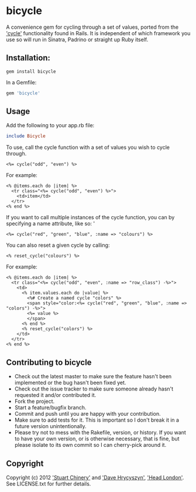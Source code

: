bicycle
=======

A convenience gem for cycling through a set of values, ported from the ['cycle'](http://api.rubyonrails.org/classes/ActionView/Helpers/TextHelper.html#method-i-cycle) functionality found in Rails. It is independent of which framework you use so will run in Sinatra, Padrino or straight up Ruby itself.

Installation:
-------------

```
gem install bicycle
```

In a Gemfile:

```ruby
gem 'bicycle'
```

Usage
-----

Add the following to your app.rb file:

```ruby
include Bicycle
```

To use, call the cycle function with a set of values you wish to cycle through.

```erb
<%= cycle("odd", "even") %>
```

For example:

```erb
<% @items.each do |item| %>
  <tr class="<%= cycle("odd", "even") %>">
    <td>item</td>
  </tr>
<% end %>
```

If you want to call multiple instances of the cycle function, you can by specifying a name attribute, like so: '

```erb
<%= cycle("red", "green", "blue", :name => "colours") %>
```

You can also reset a given cycle by calling:

```erb
<% reset_cycle("colours") %>
```

For example:

```erb
<% @items.each do |item| %>
  <tr class="<%= cycle("odd", "even", :name => "row_class") -%>">
    <td>
      <% item.values.each do |value| %>
        <%# Create a named cycle "colors" %>
        <span style="color:<%= cycle("red", "green", "blue", :name => "colors") -%>">
        <%= value %>
        </span>
      <% end %>
      <% reset_cycle("colors") %>
    </td>
  </tr>
<% end %>
```

Contributing to bicycle
-----------------------

* Check out the latest master to make sure the feature hasn't been implemented or the bug hasn't been fixed yet.
* Check out the issue tracker to make sure someone already hasn't requested it and/or contributed it.
* Fork the project.
* Start a feature/bugfix branch.
* Commit and push until you are happy with your contribution.
* Make sure to add tests for it. This is important so I don't break it in a future version unintentionally.
* Please try not to mess with the Rakefile, version, or history. If you want to have your own version, or is otherwise necessary, that is fine, but please isolate to its own commit so I can cherry-pick around it.

Copyright
---------

Copyright (c) 2012 ['Stuart Chinery'](http://www.headlondon.com/who-we-are#stuart-chinery) and ['Dave Hrycyszyn'](http://www.headlondon.com/who-we-are#david-hrycyszyn), ['Head London'](http://www.headlondon.com). See LICENSE.txt for
further details.

